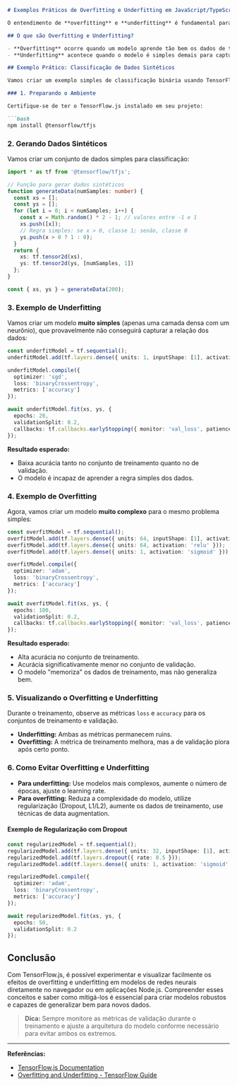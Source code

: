 ```markdown
# Exemplos Práticos de Overfitting e Underfitting em JavaScript/TypeScript com TensorFlow.js

O entendimento de **overfitting** e **underfitting** é fundamental para o desenvolvimento de modelos de redes neurais eficientes. Neste tópico, vamos explorar exemplos práticos desses fenômenos utilizando **TensorFlow.js**, uma das principais bibliotecas de machine learning para JavaScript e TypeScript.

## O que são Overfitting e Underfitting?

- **Overfitting** ocorre quando um modelo aprende tão bem os dados de treinamento que perde a capacidade de generalizar para novos dados. Ele memoriza detalhes e ruídos específicos do conjunto de treinamento, resultando em alta precisão nesse conjunto, mas baixo desempenho em dados não vistos.
- **Underfitting** acontece quando o modelo é simples demais para capturar os padrões dos dados, apresentando baixo desempenho tanto no treinamento quanto na validação.

## Exemplo Prático: Classificação de Dados Sintéticos

Vamos criar um exemplo simples de classificação binária usando TensorFlow.js, demonstrando como overfitting e underfitting podem ocorrer na prática.

### 1. Preparando o Ambiente

Certifique-se de ter o TensorFlow.js instalado em seu projeto:

```bash
npm install @tensorflow/tfjs
```

### 2. Gerando Dados Sintéticos

Vamos criar um conjunto de dados simples para classificação:

```typescript
import * as tf from '@tensorflow/tfjs';

// Função para gerar dados sintéticos
function generateData(numSamples: number) {
  const xs = [];
  const ys = [];
  for (let i = 0; i < numSamples; i++) {
    const x = Math.random() * 2 - 1; // valores entre -1 e 1
    xs.push([x]);
    // Regra simples: se x > 0, classe 1; senão, classe 0
    ys.push(x > 0 ? 1 : 0);
  }
  return {
    xs: tf.tensor2d(xs),
    ys: tf.tensor2d(ys, [numSamples, 1])
  };
}

const { xs, ys } = generateData(200);
```

### 3. Exemplo de Underfitting

Vamos criar um modelo **muito simples** (apenas uma camada densa com um neurônio), que provavelmente não conseguirá capturar a relação dos dados:

```typescript
const underfitModel = tf.sequential();
underfitModel.add(tf.layers.dense({ units: 1, inputShape: [1], activation: 'sigmoid' }));

underfitModel.compile({
  optimizer: 'sgd',
  loss: 'binaryCrossentropy',
  metrics: ['accuracy']
});

await underfitModel.fit(xs, ys, {
  epochs: 20,
  validationSplit: 0.2,
  callbacks: tf.callbacks.earlyStopping({ monitor: 'val_loss', patience: 3 })
});
```

**Resultado esperado:**  
- Baixa acurácia tanto no conjunto de treinamento quanto no de validação.
- O modelo é incapaz de aprender a regra simples dos dados.

### 4. Exemplo de Overfitting

Agora, vamos criar um modelo **muito complexo** para o mesmo problema simples:

```typescript
const overfitModel = tf.sequential();
overfitModel.add(tf.layers.dense({ units: 64, inputShape: [1], activation: 'relu' }));
overfitModel.add(tf.layers.dense({ units: 64, activation: 'relu' }));
overfitModel.add(tf.layers.dense({ units: 1, activation: 'sigmoid' }));

overfitModel.compile({
  optimizer: 'adam',
  loss: 'binaryCrossentropy',
  metrics: ['accuracy']
});

await overfitModel.fit(xs, ys, {
  epochs: 100,
  validationSplit: 0.2,
  callbacks: tf.callbacks.earlyStopping({ monitor: 'val_loss', patience: 10 })
});
```

**Resultado esperado:**  
- Alta acurácia no conjunto de treinamento.
- Acurácia significativamente menor no conjunto de validação.
- O modelo "memoriza" os dados de treinamento, mas não generaliza bem.

### 5. Visualizando o Overfitting e Underfitting

Durante o treinamento, observe as métricas `loss` e `accuracy` para os conjuntos de treinamento e validação.  
- **Underfitting:** Ambas as métricas permanecem ruins.
- **Overfitting:** A métrica de treinamento melhora, mas a de validação piora após certo ponto.

### 6. Como Evitar Overfitting e Underfitting

- **Para underfitting:** Use modelos mais complexos, aumente o número de épocas, ajuste o learning rate.
- **Para overfitting:** Reduza a complexidade do modelo, utilize regularização (Dropout, L1/L2), aumente os dados de treinamento, use técnicas de data augmentation.

#### Exemplo de Regularização com Dropout

```typescript
const regularizedModel = tf.sequential();
regularizedModel.add(tf.layers.dense({ units: 32, inputShape: [1], activation: 'relu' }));
regularizedModel.add(tf.layers.dropout({ rate: 0.5 }));
regularizedModel.add(tf.layers.dense({ units: 1, activation: 'sigmoid' }));

regularizedModel.compile({
  optimizer: 'adam',
  loss: 'binaryCrossentropy',
  metrics: ['accuracy']
});

await regularizedModel.fit(xs, ys, {
  epochs: 50,
  validationSplit: 0.2
});
```

## Conclusão

Com TensorFlow.js, é possível experimentar e visualizar facilmente os efeitos de overfitting e underfitting em modelos de redes neurais diretamente no navegador ou em aplicações Node.js. Compreender esses conceitos e saber como mitigá-los é essencial para criar modelos robustos e capazes de generalizar bem para novos dados.

> **Dica:** Sempre monitore as métricas de validação durante o treinamento e ajuste a arquitetura do modelo conforme necessário para evitar ambos os extremos.

---
**Referências:**
- [TensorFlow.js Documentation](https://js.tensorflow.org/)
- [Overfitting and Underfitting - TensorFlow Guide](https://www.tensorflow.org/tutorials/keras/overfit_and_underfit)
```
